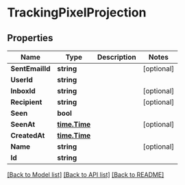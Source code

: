 # TrackingPixelProjection

## Properties

Name | Type | Description | Notes
------------ | ------------- | ------------- | -------------
**SentEmailId** | **string** |  | [optional] 
**UserId** | **string** |  | 
**InboxId** | **string** |  | [optional] 
**Recipient** | **string** |  | [optional] 
**Seen** | **bool** |  | 
**SeenAt** | [**time.Time**](time.Time) |  | [optional] 
**CreatedAt** | [**time.Time**](time.Time) |  | 
**Name** | **string** |  | [optional] 
**Id** | **string** |  | 

[[Back to Model list]](../README#documentation-for-models) [[Back to API list]](../README#documentation-for-api-endpoints) [[Back to README]](../README)


